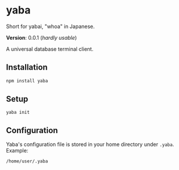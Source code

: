 # yaba

Short for yabai, "whoa" in Japanese.

**Version**: 0.0.1 (_hardly usable_)

A universal database terminal client. 


## Installation

```bash
npm install yaba
```

## Setup

```
yaba init
```

## Configuration

Yaba's configuration file is stored in your home directory under `.yaba`. Example:

```
/home/user/.yaba
```